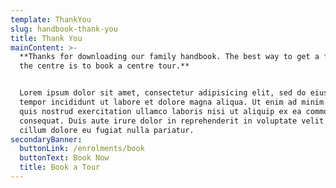 ```yaml
---
template: ThankYou
slug: handbook-thank-you
title: Thank You
mainContent: >-
  **Thanks for downloading our family handbook. The best way to get a feel for
  the centre is to book a centre tour.**


  Lorem ipsum dolor sit amet, consectetur adipisicing elit, sed do eiusmod
  tempor incididunt ut labore et dolore magna aliqua. Ut enim ad minim veniam,
  quis nostrud exercitation ullamco laboris nisi ut aliquip ex ea commodo
  consequat. Duis aute irure dolor in reprehenderit in voluptate velit esse
  cillum dolore eu fugiat nulla pariatur.
secondaryBanner:
  buttonLink: /enrolments/book
  buttonText: Book Now
  title: Book a Tour
---
```


